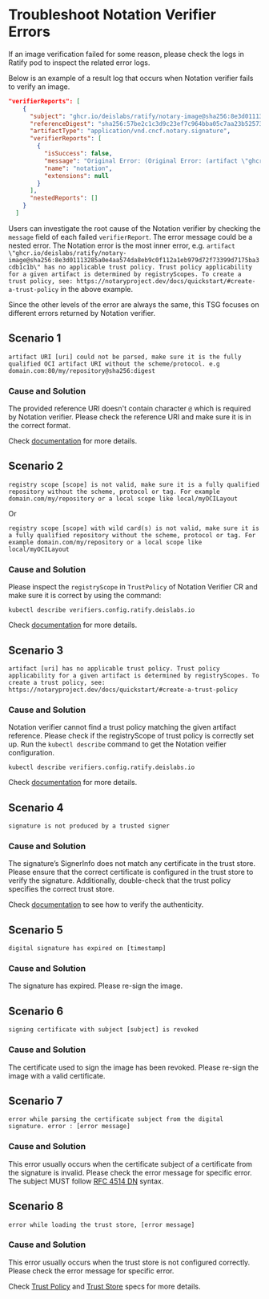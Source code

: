 # Troubleshoot Notation Verifier Errors

If an image verification failed for some reason, please check the logs in Ratify pod to inspect the related error logs.

Below is an example of a result log that occurs when Notation verifier fails to verify an image.

```json
"verifierReports": [
    {
      "subject": "ghcr.io/deislabs/ratify/notary-image@sha256:8e3d01113285a0e4aa574da8eb9c0f112a1eb979d72f73399d7175ba3cdb1c1b",
      "referenceDigest": "sha256:57be2c1c3d9c23ef7c964bba05c7aa23b525732e9c9af9652654ccc3f4babb0e",
      "artifactType": "application/vnd.cncf.notary.signature",
      "verifierReports": [
        {
          "isSuccess": false,
          "message": "Original Error: (Original Error: (artifact \"ghcr.io/deislabs/ratify/notary-image@sha256:8e3d01113285a0e4aa574da8eb9c0f112a1eb979d72f73399d7175ba3cdb1c1b\" has no applicable trust policy. Trust policy applicability for a given artifact is determined by registryScopes. To create a trust policy, see: https://notaryproject.dev/docs/quickstart/#create-a-trust-policy), Error: verify signature failure, Code: VERIFY_PLUGIN_FAILURE, Plugin Name: notation, Component Type: verifier, Documentation: https://github.com/notaryproject/notaryproject/tree/main/specs, Detail: failed to verify signature of digest), Error: verify reference failure, Code: VERIFY_PLUGIN_FAILURE, Plugin Name: notation, Component Type: verifier",
          "name": "notation",
          "extensions": null
        }
      ],
      "nestedReports": []
    }
  ]
```

Users can investigate the root cause of the Notation verifier by checking the `message` field of each failed `verifierReport`. The error message could be a nested error. The Notation error is the most inner error, e.g. `artifact \"ghcr.io/deislabs/ratify/notary-image@sha256:8e3d01113285a0e4aa574da8eb9c0f112a1eb979d72f73399d7175ba3cdb1c1b\" has no applicable trust policy. Trust policy applicability for a given artifact is determined by registryScopes. To create a trust policy, see: https://notaryproject.dev/docs/quickstart/#create-a-trust-policy` in the above example.

Since the other levels of the error are always the same, this TSG focuses on different errors returned by Notation verifier.

## Scenario 1
```
artifact URI [uri] could not be parsed, make sure it is the fully qualified OCI artifact URI without the scheme/protocol. e.g domain.com:80/my/repository@sha256:digest
```

### Cause and Solution
The provided reference URI doesn't contain character `@` which is required by Notation verifier. Please check the reference URI and make sure it is in the correct format. 

Check [documentation](https://github.com/notaryproject/specifications/blob/main/specs/trust-store-trust-policy.md#selecting-a-trust-policy-based-on-artifact-uri) for more details.

## Scenario 2
```
registry scope [scope] is not valid, make sure it is a fully qualified repository without the scheme, protocol or tag. For example domain.com/my/repository or a local scope like local/myOCILayout
```
Or
```
registry scope [scope] with wild card(s) is not valid, make sure it is a fully qualified repository without the scheme, protocol or tag. For example domain.com/my/repository or a local scope like local/myOCILayout
```

### Cause and Solution
Please inspect the `registryScope` in `TrustPolicy` of Notation Verifier CR and make sure it is correct by using the command:
```
kubectl describe verifiers.config.ratify.deislabs.io
```

Check [documentation](https://github.com/notaryproject/specifications/blob/main/specs/trust-store-trust-policy.md#selecting-a-trust-policy-based-on-artifact-uri) for more details.

## Scenario 3
```
artifact [uri] has no applicable trust policy. Trust policy applicability for a given artifact is determined by registryScopes. To create a trust policy, see: https://notaryproject.dev/docs/quickstart/#create-a-trust-policy
```

### Cause and Solution
Notation verifier cannot find a trust policy matching the given artifact reference. Please check if the registryScope of trust policy is correctly set up. Run the `kubectl describe` command to get the Notation veifier configuration.
```
kubectl describe verifiers.config.ratify.deislabs.io
```

Check [documentation](https://notaryproject.dev/docs/quickstart/#create-a-trust-policy) for more details.

## Scenario 4
```
signature is not produced by a trusted signer
```

### Cause and Solution
The signature’s SignerInfo does not match any certificate in the trust store. Please ensure that the correct certificate is configured in the trust store to verify the signature. Additionally, double-check that the trust policy specifies the correct trust store.

Check [documentation](https://github.com/notaryproject/specifications/blob/main/specs/trust-store-trust-policy.md#steps) to see how to verify the authenticity.

## Scenario 5
```
digital signature has expired on [timestamp]
```

### Cause and Solution
The signature has expired. Please re-sign the image.

## Scenario 6
```
signing certificate with subject [subject] is revoked
```

### Cause and Solution
The certificate used to sign the image has been revoked. Please re-sign the image with a valid certificate.

## Scenario 7
```
error while parsing the certificate subject from the digital signature. error : [error message]
```

### Cause and Solution
This error usually occurs when the certificate subject of a certificate from the signature is invalid. Please check the error message for specific error. The subject MUST follow [RFC 4514 DN](https://datatracker.ietf.org/doc/html/rfc4514) syntax.

## Scenario 8
```
error while loading the trust store, [error message]
```

### Cause and Solution
This error usually occurs when the trust store is not configured correctly. Please check the error message for specific error.

Check [Trust Policy](https://github.com/notaryproject/specifications/blob/main/specs/trust-store-trust-policy.md#trust-policy) and [Trust Store](https://github.com/notaryproject/specifications/blob/main/specs/trust-store-trust-policy.md#trust-store) specs for more details.
